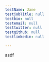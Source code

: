 ```yaml
---
testName: Jane
testjobTitle: null
testbio: null
testemail: null
testtwitter: null
testgithub: null
testlinkedin: null

---
```



<p>asdf</p>


